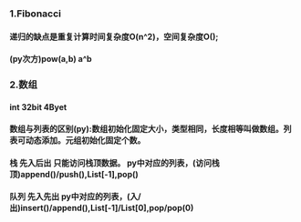 ### 1.Fibonacci
#### 递归的缺点是重复计算时间复杂度O(n^2)，空间复杂度O();
#### (py次方)pow(a,b) a^b
### 2.数组
#### int 32bit 4Byet
#### 数组与列表的区别(py):数组初始化固定大小，类型相同，长度相等叫做数组。列表可动态添加。元组初始化固定个数。
#### 栈 先入后出 只能访问栈顶数据。 py中对应的列表，(访问栈顶)append()/push(),List[-1],pop()
#### 队列 先入先出 py中对应的列表，(入/出)insert()/append(),List[-1]/List[0],pop/pop(0)
